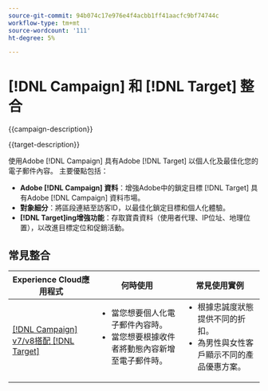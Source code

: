 ```yaml
---
source-git-commit: 94b074c17e976e4f4acbb1ff41aacfc9bf74744c
workflow-type: tm+mt
source-wordcount: '111'
ht-degree: 5%

---
```



# [!DNL Campaign] 和 [!DNL Target] 整合

{{campaign-description}}

{{target-description}}

使用Adobe [!DNL Campaign] 具有Adobe [!DNL Target] 以個人化及最佳化您的電子郵件內容。 主要優點包括：

+ **Adobe [!DNL Campaign] 資料**：增強Adobe中的鎖定目標 [!DNL Target] 具有Adobe [!DNL Campaign] 資料市場。
+ **對象細分**：將區段連結至訪客ID，以最佳化鎖定目標和個人化體驗。
+ **[!DNL Target]ing增強功能**：存取寶貴資料（使用者代理、IP位址、地理位置），以改進目標定位和促銷活動。

## 常見整合

<table>
    <thead>
        <tr>
            <th>Experience Cloud應用程式</th>
            <th>何時使用</th>
            <th>常見使用實例</th>
        </tr>
    </thead>
    <tbody>
        <tr>
            <td><a href="https://experienceleague.adobe.com/docs/campaign-classic-learn/tutorials/integrating/target-integration.html" target="_blank" rel="noreferrer">[!DNL Campaign] v7/v8搭配 [!DNL Target]</a></td>
            <td>
                <ul style="margin-top: 0;">
                    <li>當您想要個人化電子郵件內容時。</li>
                    <li>當您想要根據收件者將動態內容新增至電子郵件時。</li>
                </ul>
            </td>
            <td>
              <ul style="margin-top: 0;">
                <li>根據忠誠度狀態提供不同的折扣。 </li>
                <li>為男性與女性客戶顯示不同的產品優惠方案。
              </ul>
            </td>
        </tr>     
    </tbody>          
</table>

